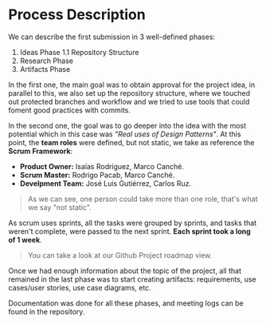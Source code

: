 # Process Description

We can describe the first submission in 3 well-defined phases:

1. Ideas Phase
	1.1 Repository Structure
2. Research Phase
3. Artifacts Phase

In the first one, the main goal was to obtain approval for the project idea, in parallel to this, we also set up the repository structure, where we touched out protected branches and workflow and we tried to use tools that could foment good practices with commits. 

In the second one, the goal was to go deeper into the idea with the most potential which in this case was *"Real uses of Design Patterns"*. At this point, the **team roles** were defined, but not static, we take as reference the **Scrum Framework**:

- **Product Owner:** Isaías Rodríguez, Marco Canché.
- **Scrum Master:** Rodrigo Pacab, Marco Canché.
- **Develpment Team:** José Luis Gutiérrez, Carlos Ruz.

> As we can see, one person could take more than one role, that's what we say "not static".

As scrum uses sprints, all the tasks were grouped by sprints, and tasks that weren't complete, were passed to the next sprint. **Each sprint took a long of 1 week**.
> You can take a look at our Github Project roadmap view.

Once we had enough information about the topic of the project, all that remained in the last phase was to start creating artifacts: requirements, use cases/user stories, use case diagrams, etc.

Documentation was done for all these phases, and meeting logs can be found in the repository.